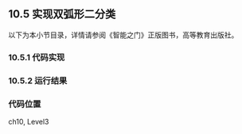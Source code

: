 <!--Copyright © Microsoft Corporation. All rights reserved.
  适用于[License](https://github.com/Microsoft/ai-edu/blob/master/LICENSE.md)版权许可-->

## 10.5 实现双弧形二分类

以下为本小节目录，详情请参阅《智能之门》正版图书，高等教育出版社。

### 10.5.1 代码实现

### 10.5.2 运行结果

### 代码位置

ch10, Level3
